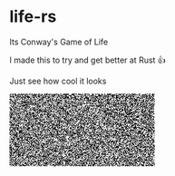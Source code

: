 # life-rs

Its Conway's Game of Life

I made this to try and get better at Rust 👍

Just see how cool it looks

![visualization](out.gif)
